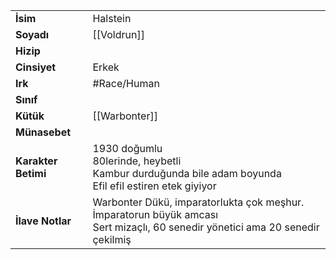 |  |  |
  |---|---|
  | **İsim** | Halstein|
  | **Soyadı** | [[Voldrun]]|
  | **Hizip** | |
  | **Cinsiyet** | Erkek|
  | **Irk** | #Race/Human|
  | **Sınıf** | |
  | **Kütük** | [[Warbonter]]|
  | **Münasebet** | |
  | **Karakter Betimi** | 1930 doğumlu<br>80lerinde, heybetli<br>Kambur durduğunda bile adam boyunda<br>Efil efil estiren etek giyiyor|
  | **İlave Notlar** | Warbonter Dükü, imparatorlukta çok meşhur. İmparatorun büyük amcası<br>Sert mizaçlı, 60 senedir yönetici ama 20 senedir çekilmiş|
  